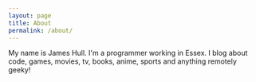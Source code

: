 ```yaml
---
layout: page
title: About
permalink: /about/
---
```


My name is James Hull. I'm a programmer working in Essex. 
I blog about code, games, movies, tv, books, anime, sports and anything remotely geeky!


